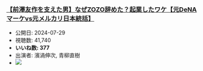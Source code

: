 ### [【前澤友作を支えた男】なぜZOZO辞めた？起業したワケ【元DeNAマーケvs元メルカリ日本統括】](https://www.youtube.com/watch?v=Ga0ehlhDQDE)
-   公開日: 2024-07-29
-   視聴数: 41,740
-   **いいね数: 377**
-   出演者: 濱渦伸次, 青柳直樹
- [![](https://img.youtube.com/vi/Ga0ehlhDQDE/hqdefault.jpg)](https://www.youtube.com/watch?v=Ga0ehlhDQDE)
